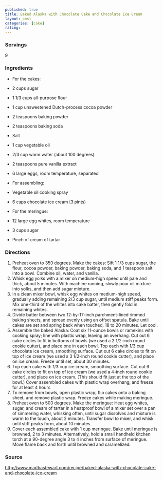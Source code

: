 ```yaml
---
published: true
title: Baked Alaska with Chocolate Cake and Chocolate Ice Cream
layout: post
categories: [cake]
rating: 
---
```

### Servings
9

### Ingredients
- For the cakes:
- 2 cups sugar
- 1 1/3 cups all-purpose flour
- 1 cup unsweetened Dutch-process cocoa powder
- 2 teaspoons baking powder
- 2 teaspoons baking soda
- Salt
- 1 cup vegetable oil
- 2/3 cup warm water (about 100 degrees)
- 2 teaspoons pure vanilla extract
- 6 large eggs, room temperature, separated

- For assembling:
- Vegetable oil cooking spray
- 6 cups chocolate ice cream (3 pints)

- For the meringue:
- 12 large egg whites, room temperature
- 3 cups sugar
- Pinch of cream of tartar




### Directions
1. Preheat oven to 350 degrees. Make the cakes: Sift 1 1/3 cups sugar, the flour, cocoa powder, baking powder, baking soda, and 1 teaspoon salt into a bowl. Combine oil, water, and vanilla.
2. Whisk egg yolks with a mixer on medium-high speed until pale and thick, about 5 minutes. With machine running, slowly pour oil mixture into yolks, and then add sugar mixture.
3. In a clean mixer bowl, whisk egg whites on medium-high speed, gradually adding remaining 2/3 cup sugar, until medium stiff peaks form. Mix one-third of the whites into cake batter, then gently fold in remaining whites.
4. Divide batter between two 12-by-17-inch parchment-lined rimmed baking sheets, and spread evenly using an offset spatula. Bake until cakes are set and spring back when touched, 18 to 20 minutes. Let cool.
5. Assemble the baked Alaska: Coat six 11-ounce bowls or ramekins with cooking spray; line with plastic wrap, leaving an overhang. Cut out 6 cake circles to fit in bottoms of bowls (we used a 2 1/2-inch round cookie cutter), and place one in each bowl. Top each with 1/3 cup chocolate ice cream, smoothing surface. Cut out 6 cake circles to fit on top of ice cream (we used a 3 1/2-inch round cookie cutter), and place on ice cream. Freeze until set, about 30 minutes.
6. Top each cake with 1/3 cup ice cream, smoothing surface. Cut out 6 cake circles to fit on top of ice cream (we used a 4-inch round cookie cutter), and place on ice cream. (This should fit just at the top of the bowl.) Cover assembled cakes with plastic wrap overhang, and freeze for at least 4 hours.
7. To remove from bowls, open plastic wrap, flip cakes onto a baking sheet, and remove plastic wrap. Freeze cakes while making meringue.
8. Preheat oven to 500 degrees. Make the meringue: Heat egg whites, sugar, and cream of tartar in a heatproof bowl of a mixer set over a pan of simmering water, whisking often, until sugar dissolves and mixture is warm to the touch, about 2 minutes. Transfer bowl to mixer, and whisk until stiff peaks form, about 10 minutes.
9. Cover each assembled cake with 1 cup meringue. Bake until meringue is browned, 2 to 3 minutes. Alternatively, hold a small handheld kitchen torch at a 90-degree angle 3 to 4 inches from surface of meringue. Move flame back and forth until browned and caramelized.

### Source
<a href="http://www.marthastewart.com/recipe/baked-alaska-with-chocolate-cake-and-chocolate-ice-cream" target="new">http://www.marthastewart.com/recipe/baked-alaska-with-chocolate-cake-and-chocolate-ice-cream</a>
